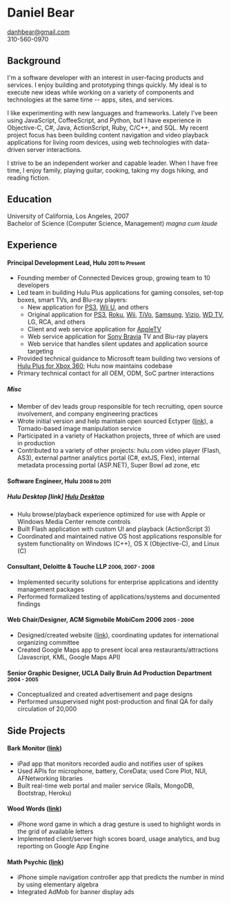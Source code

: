 # Daniel Bear

<danhbear@gmail.com>  
310-560-0970

## Background

I'm a software developer with an interest in user-facing products and services. I enjoy building and prototyping things quickly. My ideal is to execute new ideas while working on a variety of components and technologies at the same time -- apps, sites, and services.

I like experimenting with new languages and frameworks. Lately I've been using JavaScript, CoffeeScript, and Python, but I have experience in Objective-C, C#, Java, ActionScript, Ruby, C/C++, and SQL. My recent project focus has been building content navigation and video playback applications for living room devices, using web technologies with data-driven server interactions.

I strive to be an independent worker and capable leader. When I have free time, I enjoy family, playing guitar, cooking, taking my dogs hiking, and reading fiction.

## Education

University of California, Los Angeles, 2007  
Bachelor of Science (Computer Science, Management) _magna cum laude_

## Experience

#### Principal Development Lead, Hulu <small>2011 to Present</small>
 * Founding member of Connected Devices group, growing team to 10 developers
 * Led team in building Hulu Plus applications for gaming consoles, set-top boxes, smart TVs, and Blu-ray players:
   * New application for [PS3][], [Wii U][], and others
   * Original application for [PS3][PS3 v1], [Roku][], [Wii][], [TiVo][], [Samsung][], [Vizio][], [WD TV][], LG, RCA, and others
   * Client and web service application for [AppleTV][]
   * Web service application for [Sony Bravia][] TV and Blu-ray players
   * Web service that handles silent updates and application source targeting
 * Provided technical guidance to Microsoft team building two versions of [Hulu Plus for Xbox 360][Xbox360]; Hulu now maintains codebase
 * Primary technical contact for all OEM, ODM, SoC partner interactions

 ##### Misc
 * Member of dev leads group responsible for tech recruiting, open source involvement, and company engineering practices
 * Wrote initial version and help maintain open sourced Ectyper ([link][Ectyper]), a Tornado-based image manipulation service
 * Participated in a variety of Hackathon projects, three of which are used in production
 * Contributed to a variety of other projects: hulu.com video player (Flash, AS3), external partner analytics portal (C#, extJS, Flex), internal metadata processing portal (ASP.NET), Super Bowl ad zone, etc

#### Software Engineer, Hulu <small>2008 to 2011</small>

##### Hulu Desktop [link] [Hulu Desktop]
 * Hulu browse/playback experience optimized for use with Apple or Windows Media Center remote controls
 * Built Flash application with custom UI and playback (ActionScript 3)
 * Coordinated and maintained native OS host applications responsible for system functionality on Windows (C++), OS X (Objective-C), and Linux (C)

#### Consultant, Deloitte & Touche LLP <small>2006, 2007 - 2008</small>
 * Implemented security solutions for enterprise applications and identity management packages
 * Performed formalized testing of applications/systems and documented findings

#### Web Chair/Designer, ACM Sigmobile MobiCom 2006 <small>2005 - 2006</small>
 * Designed/created website ([link][MobiCom]), coordinating updates for international organizing committee
 * Created Google Maps app to present local area restaurants/attractions (Javascript, KML, Google Maps API)

#### Senior Graphic Designer, UCLA Daily Bruin Ad Production Department <small>2004 - 2005</small>
 * Conceptualized and created advertisement and page designs
 * Performed unsupervised night post-production and final QA for daily circulation of 20,000

## Side Projects

#### Bark Monitor ([link][Bark Monitor])
 * iPad app that monitors recorded audio and notifies user of spikes
 * Used APIs for microphone, battery, CoreData; used Core Plot, NUI, AFNetworking libraries
 * Built real-time web portal and mailer service (Rails, MongoDB, Bootstrap, Heroku)

#### Wood Words ([link][Wood Words])
 * iPhone word game in which a drag gesture is used to highlight words in the grid of available letters
 * Implemented client/server high scores board, usage analytics, and bug reporting on Google App Engine

#### Math Psychic ([link][Math Psychic])
 * iPhone simple navigation controller app that predicts the number in mind by using elementary algebra
 * Integrated AdMob for banner display ads

[PS3]: http://www.hulu.com/watch/193725
[Wii U]: http://www.hulu.com/watch/425332
[PS3 v1]: http://www.youtube.com/watch?v=IgcbTyl1TA4
[Roku]: http://www.hulu.com/watch/193723
[Wii]: http://www.hulu.com/watch/330188
[TiVo]: http://www.hulu.com/watch/243399
[Samsung]: http://www.hulu.com/watch/193722
[Vizio]: http://www.hulu.com/watch/230008
[WD TV]: http://www.hulu.com/watch/264144
[AppleTV]: http://www.hulu.com/watch/385681
[Sony Bravia]: http://www.hulu.com/watch/230009
[Xbox360]: http://www.hulu.com/watch/236477
[Hulu Desktop]: http://www.hulu.com/labs/hulu-desktop
[Ectyper]: https://github.com/hulu/ectyper
[MobiCom]: http://www.sigmobile.org/mobicom/2006
[Wood Words]: http://bit.ly/woodwords
[Math Psychic]: http://bit.ly/mathpsychicgame
[Bark Monitor]: http://www.barkmonitor.com
